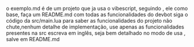 o exemplo.md é de um projeto que ja usa o vibescript, seguindo , ele como base, faça um 
README.md com todas as funcionalidades do devbot
siga o código da src/main.lua para saber as funcionalidades do projeto
não chute,nenhum detalhe de implementação, use apenas as funcionalidades presentes na src 
 escreva em inglês, seja bem detalhado no modo 
de usa , salve em README.md